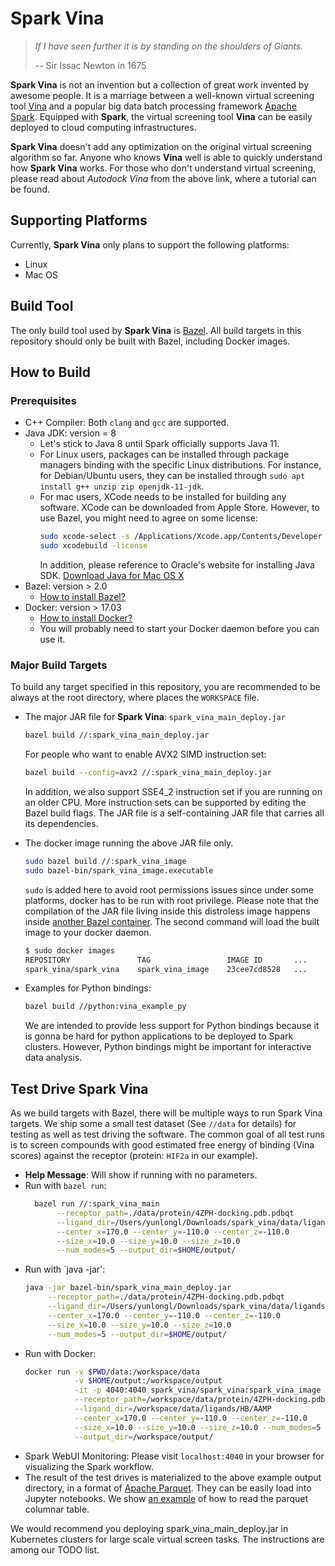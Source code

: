 # Spark Vina

> *If I have seen further it is by standing on the shoulders of Giants.*
>
> -- Sir Issac Newton in 1675

**Spark Vina** is not an invention but a collection of great work invented by
awesome people. It is a marriage between a well-known virtual screening tool
[Vina](http://vina.scripps.edu/) and a popular big data batch processing
framework [Apache Spark](https://spark.apache.org/). Equipped with **Spark**,
the virtual screening tool **Vina** can be easily deployed to cloud computing
infrastructures.

**Spark Vina** doesn't add any optimization on the original virtual screening
algorithm so far. Anyone who knows **Vina** well is able to quickly understand
how **Spark Vina** works. For those who don't understand virtual screening,
please read about *Autodock Vina* from the above link, where a tutorial can be
found.

## Supporting Platforms

Currently, **Spark Vina** only plans to support the following platforms:
+ Linux
+ Mac OS

## Build Tool

The only build tool used by **Spark Vina** is [Bazel](https://bazel.build/). All
build targets in this repository should only be built with Bazel, including
Docker images.

## How to Build

### Prerequisites

+ C++ Compiler: Both `clang` and `gcc` are supported.
+ Java JDK: version = 8
  + Let's stick to Java 8 until Spark officially supports Java 11.
  + For Linux users, packages can be installed through package managers binding
    with the specific Linux distributions. For instance, for Debian/Ubuntu users,
    they can be installed through `sudo apt install g++ unzip zip openjdk-11-jdk`.
  + For mac users, XCode needs to be installed for building any software. XCode
    can be downloaded from Apple Store. However, to use Bazel, you might need to
    agree on some license:
    ```bash
    sudo xcode-select -s /Applications/Xcode.app/Contents/Developer
    sudo xcodebuild -license
    ```
    In addition, please reference to Oracle's website for installing Java SDK.
    [Download Java for Mac OS X](https://www.java.com/en/download/mac_download.jsp)
+ Bazel: version > 2.0
  + [How to install Bazel?](https://docs.bazel.build/versions/master/install.html)
+ Docker: version > 17.03
  + [How to install Docker?](https://docs.docker.com/get-docker/)
  + You will probably need to start your Docker daemon before you can use it.

### Major Build Targets

To build any target specified in this repository, you are recommended to be
always at the root directory, where places the `WORKSPACE` file.

+ The major JAR file for **Spark Vina**: `spark_vina_main_deploy.jar`

  ```bash
  bazel build //:spark_vina_main_deploy.jar
  ```
  For people who want to enable AVX2 SIMD instruction set:
  ```bash
  bazel build --config=avx2 //:spark_vina_main_deploy.jar
  ```
  In addition, we also support SSE4_2 instruction set if you are running on an
  older CPU. More instruction sets can be supported by editing the Bazel build
  flags. The JAR file is a self-containing JAR file that carries all its
  dependencies.
  
+ The docker image running the above JAR file only.
  ```bash
  sudo bazel build //:spark_vina_image
  sudo bazel-bin/spark_vina_image.executable
  ```
  `sudo` is added here to avoid root permissions issues since under some
  platforms, docker has to be run with root privilege.
  Please note that the compilation of the JAR file living inside this distroless
  image happens inside [another Bazel container](l.gcr.io/google/bazel:latest).
  The second command will load the built image to your docker daemon.
  ```bash
  $ sudo docker images
  REPOSITORY               TAG                 IMAGE ID       ...      SIZE
  spark_vina/spark_vina    spark_vina_image    23cee7cd8528   ...      303MB
  ```
  
+ Examples for Python bindings:
  ```bash
  bazel build //python:vina_example_py
  ```
  We are intended to provide less support for Python bindings because it is
  gonna be hard for python applications to be deployed to Spark clusters.
  However, Python bindings might be important for interactive data analysis.
  
## Test Drive Spark Vina

As we build targets with Bazel, there will be multiple ways to run Spark Vina
targets. We ship some a small test dataset (See `//data` for details) for
testing as well as test driving the software. The common goal of all test runs
is to screen compounds with good estimated free energy of binding (Vina scores)
against the receptor (protein: `HIF2a` in our example).

+ **Help Message**: Will show if running with no parameters.
+ Run with `bazel run`:
  ```bash
    bazel run //:spark_vina_main                                                \
         --receptor_path=./data/protein/4ZPH-docking.pdb.pdbqt                  \
         --ligand_dir=/Users/yunlongl/Downloads/spark_vina/data/ligands/HB/AAMP \
         --center_x=170.0 --center_y=-110.0 --center_z=-110.0                   \
         --size_x=10.0 --size_y=10.0 --size_z=10.0                              \
         --num_modes=5 --output_dir=$HOME/output/
    ```
+ Run with `java -jar':
  ```bash
  java -jar bazel-bin/spark_vina_main_deploy.jar                              \
       --receptor_path=./data/protein/4ZPH-docking.pdb.pdbqt                  \
       --ligand_dir=/Users/yunlongl/Downloads/spark_vina/data/ligands/HB/AAMP \
       --center_x=170.0 --center_y=-110.0 --center_z=-110.0                   \
       --size_x=10.0 --size_y=10.0 --size_z=10.0                              \
       --num_modes=5 --output_dir=$HOME/output/
  ```
+ Run with Docker:
  ```bash
  docker run -v $PWD/data:/workspace/data                               \
             -v $HOME/output:/workspace/output                          \
             -it -p 4040:4040 spark_vina/spark_vina:spark_vina_image    \
             --receptor_path=/workspace/data/protein/4ZPH-docking.pdb.pdbqt \
             --ligand_dir=/workspace/data/ligands/HB/AAMP                   \
             --center_x=170.0 --center_y=-110.0 --center_z=-110.0           \
             --size_x=10.0 --size_y=10.0 --size_z=10.0 --num_modes=5        \
             --output_dir=/workspace/output/
  ```
+ Spark WebUI Monitoring: Please visit `localhost:4040` in your browser for 
  visualizing the Spark workflow.
+ The result of the test drives is materialized to the above example output
  directory, in a format of [Apache Parquet](https://parquet.apache.org/). They
  can be easily load into Jupyter notebooks. We show [an example](
  colab/SparkVinaResults.ipynb) of how to read the parquet columnar table.
  
We would recommend you deploying spark_vina_main_deploy.jar in
Kubernetes clusters for large scale virtual screen tasks. The instructions are
among our TODO list.

